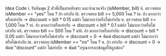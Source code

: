 Idea Code
i. รับอินพุต 2 ตัวที่เป็นสายอักขระ และจำนวนจริง (isMember, bill)
ii. ตรวจสอบ isMember == "yes" ไหม ?
    ถ้า เท่ากับ
iii. ตรวจสอบ bill >= 5,000 ไหม ?
iv. ถ้า มากกว่าหรือเท่ากับ -> discount = bill * 0.15
    แต่ถ้า ไม่มากกว่าหรือไม่เท่ากับ
v. ตรวจสอบ bill >= 1,000 ไหม ?
vi. ถ้า มากกว่าหรือเท่ากับ -> discount = bill * 0.1
    แต่ถ้า ไม่มากกว่าหรือไม่เท่ากับ
vii. ตรวจสอบ bill >= 500 ไหม ?
viii. ถ้า มากกว่าหรือเท่ากับ -> discount = bill * 0.05
    แต่ถ้า ไม่มากกว่าหรือไม่เท่ากับ -> discount = 0
    -> พิมพ์ discount
    แต่ถ้า ไม่มากกว่าหรือไม่เท่ากับ
ix. ตรวจสอบ isMember == "no" ไหม ?
x. ถ้า เท่ากับ -> discount = 0
            -> พิมพ์ "discount"
    แต่ถ้า ไม่เท่ากับ -> พิมพ์ "กรุณากรอกข้อมูลให้ถูกต้อง"
